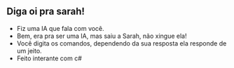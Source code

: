 ## Diga oi pra sarah!

- Fiz uma IA que fala com você.
- Bem, era pra ser uma IA, mas saiu a Sarah, não xingue ela!
- Você digita os comandos, dependendo da sua resposta ela responde de um jeito.
- Feito interante com c#
